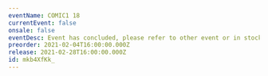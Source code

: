 ```yaml
---
eventName: COMIC1 18
currentEvent: false
onsale: false
eventDesc: Event has concluded, please refer to other event or in stock items.
preorder: 2021-02-04T16:00:00.000Z
release: 2021-02-28T16:00:00.000Z
id: mkb4XfKk_
---
```

